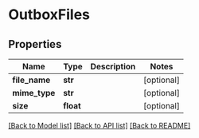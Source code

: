# OutboxFiles

## Properties
Name | Type | Description | Notes
------------ | ------------- | ------------- | -------------
**file_name** | **str** |  | [optional] 
**mime_type** | **str** |  | [optional] 
**size** | **float** |  | [optional] 

[[Back to Model list]](../README.md#documentation-for-models) [[Back to API list]](../README.md#documentation-for-api-endpoints) [[Back to README]](../README.md)


